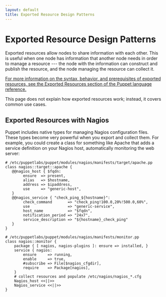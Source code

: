 ```yaml
---
layout: default
title: Exported Resource Design Patterns
---
```


Exported Resource Design Patterns
==================================

Exported resources allow nodes to share information with each other. This is useful when one node has information that another node needs in order to manage a resource --- the node with the information can construct and publish the resource, and the node managing the resource can collect it.

[For more information on the syntax, behavior, and prerequisites of exported resources, see the Exported Resources section of the Puppet language reference.][lang_exported]

[lang_exported]: /puppet/latest/reference/lang_exported.html

This page does not explain how exported resources work; instead, it covers common use cases.

Exported Resources with Nagios
------------------------------

Puppet includes native types for managing Nagios configuration
files. These types become very powerful when you export and collect
them. For example, you could create a class for something like
Apache that adds a service definition on your Nagios host,
automatically monitoring the web server:

    # /etc/puppetlabs/puppet/modules/nagios/manifests/target/apache.pp
    class nagios::target::apache {
       @@nagios_host { $fqdn:
            ensure  => present,
            alias   => $hostname,
            address => $ipaddress,
            use     => "generic-host",
       }
       @@nagios_service { "check_ping_${hostname}":
            check_command       => "check_ping!100.0,20%!500.0,60%",
            use                 => "generic-service",
            host_name           => "$fqdn",
            notification_period => "24x7",
            service_description => "${hostname}_check_ping"
       }
    }

    # /etc/puppetlabs/puppet/modules/nagios/manifests/monitor.pp
    class nagios::monitor {
        package { [ nagios, nagios-plugins ]: ensure => installed, }
        service { nagios:
            ensure     => running,
            enable     => true,
            #subscribe => File[$nagios_cfgdir],
            require    => Package[nagios],
        }
        # collect resources and populate /etc/nagios/nagios_*.cfg
        Nagios_host <<||>>
        Nagios_service <<||>>
    }
